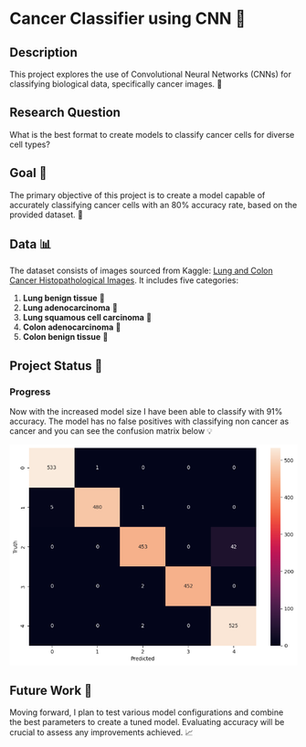 # Cancer Classifier using CNN 🌟

## Description

This project explores the use of Convolutional Neural Networks (CNNs) for classifying biological data, specifically cancer images. 📸

## Research Question 
What is the best format to create models to classify cancer cells for diverse cell types? 

## Goal 🎯

The primary objective of this project is to create a model capable of accurately classifying cancer cells with an 80% accuracy rate, based on the provided dataset. 🧬

## Data 📊

The dataset consists of images sourced from Kaggle: [Lung and Colon Cancer Histopathological Images](https://www.kaggle.com/datasets/andrewmvd/lung-and-colon-cancer-histopathological-images?resource=download). It includes five categories:

1. **Lung benign tissue** 🦠
2. **Lung adenocarcinoma** 🦠
3. **Lung squamous cell carcinoma** 🦠
4. **Colon adenocarcinoma** 🦠
5. **Colon benign tissue** 🦠

## Project Status 🚀

### Progress

Now with the increased model size I have been able to classify with 91% accuracy. The model has no false positives with classifying non cancer as cancer and you can see the confusion matrix below 💡

![Confusion Matrix](./Confision%20Matrix.png)

## Future Work 🔮

Moving forward, I plan to test various model configurations and combine the best parameters to create a tuned model. Evaluating accuracy will be crucial to assess any improvements achieved. 📈

